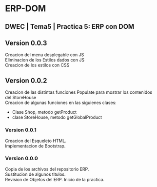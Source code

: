 # ERP-DOM
## DWEC | Tema5 | Practica 5: ERP con DOM  
  
## Version 0.0.3  
Creacion del menu desplegable con JS  
Eliminacion de los Estilos dados con JS  
Creacion de los estilos con CSS  
  
## Version 0.0.2  
Creacion de las distintas funciones Populate para mostrar los contenidos del StoreHouse  
Creacion de algunas funciones en las siguienes clases:  
* Clase Shop, metodo getProduct  
* clase StoreHouse, metodo getGlobalProduct

### Version 0.0.1
Creacion del Esqueleto HTML.  
Implementacion de Bootstrap.  


### Version 0.0.0
Copia de los archivos del repositorio ERP.  
Sustitucion de algunos titulos.  
Revision de Objetos del ERP.
Inicio de la practica.  
